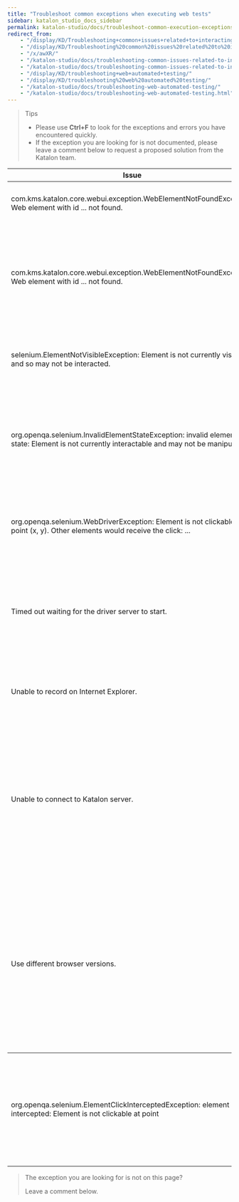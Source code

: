 ```yaml
---
title: "Troubleshoot common exceptions when executing web tests"
sidebar: katalon_studio_docs_sidebar
permalink: katalon-studio/docs/troubleshoot-common-execution-exceptions-web-test.html
redirect_from:
    - "/display/KD/Troubleshooting+common+issues+related+to+interacting+with+an+element/"
    - "/display/KD/Troubleshooting%20common%20issues%20related%20to%20interacting%20with%20an%20element/"
    - "/x/awXR/"
    - "/katalon-studio/docs/troubleshooting-common-issues-related-to-interacting-with-an-element/"
    - "/katalon-studio/docs/troubleshooting-common-issues-related-to-interacting-with-an-element.html"
    - "/display/KD/troubleshooting+web+automated+testing/"
    - "/display/KD/troubleshooting%20web%20automated%20testing/"
    - "/katalon-studio/docs/troubleshooting-web-automated-testing/"
    - "/katalon-studio/docs/troubleshooting-web-automated-testing.html"
---
```


> Tips
>
>* Please use **Ctrl+F** to look for the exceptions and errors you have encountered quickly.
>* If the exception you are looking for is not documented, please leave a comment below to request a proposed solution from the Katalon team.

<table>
	<thead>
		<tr>
			<th>Issue</th>
			<th>Solution</th>
		</tr>
	</thead>
	<tbody>
		<tr>
			<td>com.kms.katalon.core.webui.exception.WebElementNotFoundException: Web element with id ... not found.</td>
			<td>
				<p>Update WebDriver via the Katalon tool:</p>
				On the main toolbar, select <strong>Tool &gt;&nbsp;Update WebDrivers&nbsp;&gt; select the corresponding browser in the drop-down list.</strong></td>
		</tr>
		<tr>
			<td>com.kms.katalon.core.webui.exception.WebElementNotFoundException: Web element with id ... not found.</td>
			<td>
				<p>Try one of the following solutions to resolve the issue:</p>
				<ol>
					<li>Correct the element's XPath locator.
						<ul>
							<li>Open your page using Chrome.</li>
							<li>Right-click on your desired test object &gt;&nbsp;select <strong>Inspect</strong>.</li>
							<li>In the <strong>Elements</strong> tab of <strong>DevTool</strong>, right-click on your target object and select <strong>Copy</strong> &gt;&nbsp;<strong>Copy XPath</strong>.</li>
							<li>Open your test object in Katalon Studio &gt;&nbsp;update XPath property with the copied value.</li>
						</ul>
					</li>
					<li><a href="https://docs.katalon.com/katalon-studio/docs/optimizing-object-identification-and-tools.html">Optimize object identification and tools.</a></li>
				</ol>
			</td>
		</tr>
		<tr>
			<td>selenium.ElementNotVisibleException: Element is not currently visible and so may not be interacted.</td>
			<td>Add the <a href="display/KD/%5BWebUI%5D+Wait+For+Element+Visible">Wait For Element Visible</a> step before the one having this issue. For example:
				<pre><code>WebUI.openBrowser('http://demoaut.katalon.com')
						WebUI.waitForElementVisible(findtestObject('btn_Login'),30)
						WebUI.click(findTestObject('btn_Login'))</code></pre>
			</td>
		</tr>
		<tr>
			<td>org.openqa.selenium.InvalidElementStateException: invalid element state: Element is not currently interactable and may not be manipulated.</td>
			<td>
				<p>Try one of the following solutions to resolve the issue:</p>
				<ol>
					<li>Wait until the element is visible.</li>
					<li>Set a value directly using Javascript.</li>
				</ol>
				<pre><code>import com.kms.katalon.core.webui.common.WebUiCommonHelper
				        WebElement element = WebUiCommonHelper.findWebElement(findTestObject('your/object'),30)
				        WebUI.executeJavaScript("arguments[0].value='Your Value'", Arrays.asList(element))</code></pre>
			</td>
		</tr>
		<tr>
			<td>org.openqa.selenium.WebDriverException: Element is not clickable at point (x, y). Other elements would receive the click: ...</td>
			<td>
				<p>Click on the element using <a href="/display/KD/%5BWebUI%5D+Execute+JavaScript">Javascript</a> instead.</p>
				<pre><code>import com.kms.katalon.core.webui.common.WebUiCommonHelper
						WebElement element = WebUiCommonHelper.findWebElement(findTestObject('your/object'),30)
						WebUI.executeJavaScript("arguments[0].click", Arrays.asList(element))</code></pre>
			</td>
		</tr>
		<tr>
			<td>Timed out waiting for the driver server to start.</td>
			<td>
				<ul>
					<li>Download correct Edge driver from this page:&nbsp;<a href="https://developer.microsoft.com/en-us/microsoft-edge/tools/webdriver/">https://developer.microsoft.com/en-us/microsoft-edge/tools/webdriver/</a>&nbsp;based on your OS build (Go to&nbsp;<strong>Start</strong>&nbsp;&gt;&nbsp;<strong>Settings</strong>&nbsp;&gt;&nbsp;<strong>System</strong>&nbsp;&gt;&nbsp;<strong>About</strong>&nbsp;and locate the number next to OS Build on the screen).</li>
					<li>Copy downloaded Edge driver and replace it in existing edgedriver&nbsp;folder of Katalon Studio. For example:&nbsp;<strong>C:\\Katalon\_Studio\_Windows_64-4.8\\configuration\\resources\\drivers\\edgedriver</strong></li>
				</ul>
			</td>
		</tr>
		<tr>
			<td>Unable to record on Internet Explorer.</td>
			<td>
				<ul>
					<li>Open 'Manage Add-ons' in Internet Explorer: <a href="https://support.microsoft.com/en-us/help/17447/windows-internet-explorer-11-manage-add-ons">https://support.microsoft.com/en-us/help/17447/windows-internet-explorer-11-manage-add-ons</a>.</li>
					<li>Enable the RecorderExtension.RecorderBHO. <img src="https://github.com/katalon-studio/docs-images/raw/master/katalon-studio/docs/troubleshooting-web-automated-testing/image2017-10-27-163A293A17.png" alt="" width="85%" /></li>
				</ul>
			</td>
		</tr>
		<tr>
			<td>Unable to connect to Katalon server.</td>
			<td>
				<p>Allow the following .exe files to communicate through Windows Firewall. Here is the full <a href="https://www.howtogeek.com/howto/uncategorized/how-to-create-exceptions-in-windows-vista-firewall/">guide</a> to access this interface:</p>
				<ul>
					<li>geckodriver.exe</li>
					<li>chromedriver.exe</li>
					<li>iedriverserver.exe</li>
				</ul>
				<p>These executable files can be located in: <strong>&lt;Katalon Studio folder&gt;\\configuration\\resources\\drivers</strong>.</p>
				<img src="https://github.com/katalon-studio/docs-images/raw/master/katalon-studio/docs/troubleshooting-web-automated-testing/Screen-Shot-2018-04-24-at-13.51.51.png" alt="" width="85%" /><img src="https://github.com/katalon-studio/docs-images/raw/master/katalon-studio/docs/troubleshooting-web-automated-testing/Screen-Shot-2018-04-24-at-13.51.41.png" alt="" width="85%" />
				<p>You may also need to add Google Chrome (chrome.exe) and Firefox (firefox.exe) in the worst case if your current Windows Firewall blocks them as well.</p>
			</td>
		</tr>
		<tr>
			<td>Use different browser versions.</td>
			<td>In case you want Katalon Studio to use different versions besides the currently installed version, there are two ways to do it:
				<ol>
					<li>Use custom keywords.</li>
					<li>
						<ul>
							<li>These Firefox&nbsp;instances should be installed on your machine first.</li>
							<li>Create a <a href="/display/KD/Define+custom+keywords">custom keyword</a>&nbsp;to open the browser. Press Ctrl + Shift + O to automatically import necessary packages. <details><summary>Learn more.</summary>
									<pre><code>package com.example
											import org.openqa.selenium.WebDriver
											import org.openqa.selenium.chrome.ChromeDriver
											import org.openqa.selenium.chrome.ChromeOptions
											import org.openqa.selenium.firefox.FirefoxDriver
											import com.kms.katalon.core.annotation.Keyword
											import com.kms.katalon.core.webui.driver.DriverFactory
											public class WebUICustomKeywords {
											&nbsp;@Keyword
											&nbsp;def openFirefoxBrowser(String firefoxPath, String firefoxDriver) {
										 //Set path to Firefox version
											 System.setProperty("webdriver.firefox.bin", firefoxPath)
										 //Set path to Firefox driver: \configuration\resources\drivers\firefox_win64\geckodriver.exe
											 System.setProperty("webdriver.gecko.driver", firefoxDriver)
											 WebDriver driver = new FirefoxDriver()
											 DriverFactory.changeWebDriver(driver)
											&nbsp;}
											&nbsp;@Keyword
											&nbsp;def openChromeBrowser(String chromeDriverPath, String chromePath)
											&nbsp;{
										//Set path to chromedriver driver: \configuration\resources\drivers\chrome_win32\chromedriver.exe
											 System.setProperty("webdriver.chrome.driver", chromeDriverPath)
											 ChromeOptions options = new ChromeOptions()
										 //Set path to Chrome binary
											 options.setBinary(chromePath)
											 WebDriver driver = new ChromeDriver(options)
											 DriverFactory.changeWebDriver(driver)
											&nbsp;}
											}</code></pre>
								</details></li>
							<li>In a test case, <strong>use this custom keyword instead of 'Open Browser' keyword</strong>. <details><summary>For example.</summary>
									<pre><code>CustomKeywords.'com.example.WebUICustomKeywords.openFirefoxBrowser'('C:\\Program Files\\Mozilla Firefox 52\\firefox.exe',
											&nbsp;'C:\\5.4\\Katalon Studio Windows 64\\configuration\\resources\\drivers\\firefox_win64\\geckodriver.exe')
											WebUI.navigateToUrl(GlobalVariable.G_SiteURL)
											WebUI.click(findTestObject('Page_CuraHomepage/btn_MakeAppointment'))</code></pre>
								</details></li>
							<li>Downgrade browser's version: Another approach is to downgrade your current browser's version to a version you want. If you want to use a very old version of your current browser, you may need to downgrade or upgrade browser drivers as well as Selenium WebDriver, please refer to this <a href="https://docs.katalon.com/display/KD/Update+or+Replace+Web+Browser+Drivers+and+Selenium">guide</a>.</li>
						</ul>
					</li>
				</ol>
			</td>
		</tr>
	</tbody>
	<tbody>
		<tr>
			<td>org.openqa.selenium.ElementClickInterceptedException: element click intercepted: Element is not clickable at point</td>
			<td>
				<p>1. From Katalon version 8.2.0 onwards, if the test case fails because the <strong>Default wait for element timeout</strong> setting is not long enough for the overlay to disappear, you can add the <code>WebUI.waitForElementClickable</code> keyword before the <strong>Click</strong> action. To learn more about using the <code>WebUI.waitForElementClickable</code> keyword, you can refer to this document here:&nbsp;<a href="https://docs.katalon.com/katalon-studio/docs/webui-wait-for-element-clickable.html#description">[WebUI] Wait For Element Clickable.</a></p>
				<p>2.&nbsp;If the test case fails because there is another object covering the target element, for example, a pop-up dialog, you can add actions to remove the object before the <strong>Click </strong>action.</p>
				&nbsp;</td>
		</tr>
	</tbody>
</table>


> The exception you are looking for is not on this page?
>
> Leave a comment below.
